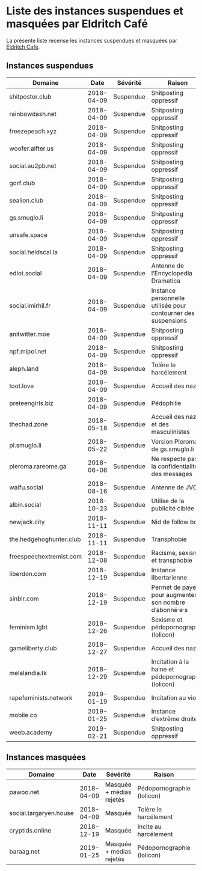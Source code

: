 # Liste des instances suspendues et masquées par Eldritch Café
La présente liste recense les instances suspendues et masquées par [Eldritch Café](https://eldritch.cafe/).

## Instances suspendues

| Domaine                 | Date       | Sévérité  | Raison                                                        | Plus d’informations                                |
| ----------------------- | ---------- | --------- | ------------------------------------------------------------- | -------------------------------------------------- |
| shitposter.club         | 2018-04-09 | Suspendue | Shitposting oppressif                                         | https://github.com/nolanlawson/blocked-on-mastodon |
| rainbowdash.net         | 2018-04-09 | Suspendue | Shitposting oppressif                                         | https://github.com/nolanlawson/blocked-on-mastodon |
| freezepeach.xyz         | 2018-04-09 | Suspendue | Shitposting oppressif                                         | https://github.com/nolanlawson/blocked-on-mastodon |
| woofer.alfter.us        | 2018-04-09 | Suspendue | Shitposting oppressif                                         | https://github.com/nolanlawson/blocked-on-mastodon |
| social.au2pb.net        | 2018-04-09 | Suspendue | Shitposting oppressif                                         | https://github.com/nolanlawson/blocked-on-mastodon |
| gorf.club               | 2018-04-09 | Suspendue | Shitposting oppressif                                         | https://github.com/nolanlawson/blocked-on-mastodon |
| sealion.club            | 2018-04-09 | Suspendue | Shitposting oppressif                                         | https://github.com/nolanlawson/blocked-on-mastodon |
| gs.smuglo.li            | 2018-04-09 | Suspendue | Shitposting oppressif                                         | https://github.com/nolanlawson/blocked-on-mastodon |
| unsafe.space            | 2018-04-09 | Suspendue | Shitposting oppressif                                         | https://github.com/nolanlawson/blocked-on-mastodon |
| social.heldscal.la      | 2018-04-09 | Suspendue | Shitposting oppressif                                         | https://github.com/nolanlawson/blocked-on-mastodon |
| ediot.social            | 2018-04-09 | Suspendue | Antenne de l’Encyclopedia Dramatica                           |                                                    |
| social.imirhil.fr       | 2018-04-09 | Suspendue | Instance personnelle utilisée pour contourner des suspensions |                                                    |
| anitwitter.moe          | 2018-04-09 | Suspendue | Shitposting oppressif                                         | https://anitwitter.moe/about/more                  |
| npf.mlpol.net           | 2018-04-09 | Suspendue | Shitposting oppressif                                         |                                                    |
| aleph.land              | 2018-04-09 | Suspendue | Tolère le harcélement                                         |                                                    |
| toot.love               | 2018-04-09 | Suspendue | Accueil des nazis                                             | https://ltch.fr/@Alda/98997706007765153            |
| preteengirls.biz        | 2018-04-09 | Suspendue | Pédophilie                                                    |                                                    |
| thechad.zone            | 2018-05-18 | Suspendue | Accueil des nazis et des masculinistes                        | https://eldritch.cafe/@Barmaid/100049722033511321  |
| pl.smuglo.li            | 2018-05-22 | Suspendue | Version Pleroma de gs.smuglo.li                               | https://eldritch.cafe/@Barmaid/100074692144857409  |
| pleroma.rareome.ga      | 2018-06-06 | Suspendue | Ne respecte pas la confidentialité des messages               | https://eldritch.cafe/@Barmaid/100160320770382788  |
| waifu.social            | 2018-08-16 | Suspendue | Antenne de JVC                                                | https://eldritch.cafe/@Barmaid/100561860716459031  |
| albin.social            | 2018-10-23 | Suspendue | Utilise de la publicité ciblée                                | https://eldritch.cafe/@Barmaid/100946850501504142  |
| newjack.city            | 2018-11-11 | Suspendue | Nid de follow bots                                            | https://eldritch.cafe/@Barmaid/101054370921837295  |
| the.hedgehoghunter.club | 2018-11-11 | Suspendue | Transphobie                                                   | https://eldritch.cafe/@Barmaid/101054513661104346  |
| freespeechextremist.com | 2018-12-08 | Suspendue | Racisme, sexisme et transphobie                               | https://eldritch.cafe/@Barmaid/101205707262885691  |
| liberdon.com            | 2018-12-19 | Suspendue | Instance libertarienne                                        | https://eldritch.cafe/@Barmaid/101269306630768746  |
| sinblr.com              | 2018-12-19 | Suspendue | Permet de payer pour augmenter son nombre d’abonné·e·s        | https://eldritch.cafe/@Barmaid/101269306630768746  |
| feminism.lgbt           | 2018-12-26 | Suspendue | Sexisme et pédopornographie (lolicon)                         | https://eldritch.cafe/@Barmaid/101308712204974532  |
| gameliberty.club        | 2018-12-27 | Suspendue | Accueil des nazis                                             | https://eldritch.cafe/@Barmaid/101313123131827136  |
| melalandia.tk           | 2018-12-29 | Suspendue | Incitation à la haine et pédopornographie (lolicon)           | https://eldritch.cafe/@Barmaid/101325918467427039  |
| rapefeminists.network   | 2019-01-19 | Suspendue | Incitation au viol                                            | https://eldritch.cafe/@Barmaid/101445095780272860  |
| mobile.co               | 2019-01-25 | Suspendue | Instance d’extrême droite                                     | https://eldritch.cafe/@Barmaid/101480064757909197  |
| weeb.academy            | 2019-02-21 | Suspendue | Shitposting oppressif                                         | https://eldritch.cafe/@Barmaid/101632791857674785  |

## Instances masquées

| Domaine                | Date       | Sévérité                 | Raison                     | Plus d’informations                               |
| ---------------------- | ---------- | ------------------------ | -------------------------- | ------------------------------------------------- |
| pawoo.net              | 2018-04-09 | Masquée + médias rejetés | Pédopornographie (lolicon) |                                                   |
| social.targaryen.house | 2018-04-09 | Masquée                  | Tolère le harcélement      |                                                   |
| cryptids.online        | 2018-12-19 | Masquée                  | Incite au harcélement      | https://eldritch.cafe/@Barmaid/101269432833100493 |
| baraag.net             | 2019-01-25 | Masquée + médias rejetés | Pédopornographie (lolicon) | https://eldritch.cafe/@Barmaid/101480005678089982 |
